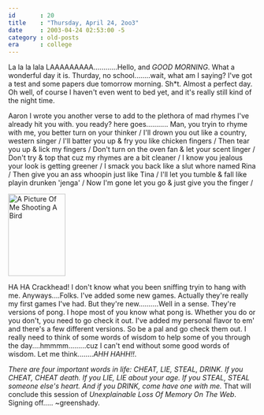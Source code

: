 ```yaml
---
id       : 20
title    : "Thursday, April 24, 2oo3"
date     : 2003-04-24 02:53:00 -5
category : old-posts
era      : college
---
```


La la la lala LAAAAAAAAA............Hello, and <em> GOOD MORNING</em>.  What a wonderful day it is.  Thurday, no school........wait, what am I saying?  I've got a test and some papers due tomorrow morning.  Sh*t.  Almost a perfect day.  Oh well, of course I haven't even went to bed yet, and it's really still kind of the night time.

Aaron I wrote you another verse to add to the plethora of mad rhymes I've already hit you with.
you ready? here goes...........
Man, you tryin to rhyme with me, you better turn on your thinker /
I'll drown you out like a country, western singer /
I'll batter you up & fry you like chicken fingers /
Then tear you up & lick my fingers /
Don't turn on the oven fan & let your scent linger /
Don't try & top that cuz my rhymes are a bit cleaner /
I know you jealous your look is getting greener /
I smack you back like a slut whore named Rina /
Then give you an ass whoopin just like Tina /
I'll let you tumble & fall like playin drunken 'jenga' /
Now I'm gone let you go & just give you the finger /

<img src="/wordpress/images/Finger001.jpg" alt="A Picture Of Me Shooting A Bird" width="116" height="167" />

HA HA Crackhead!  I don't know what you been sniffing tryin to hang with me.  Anyways....Folks.  I've added some new games.  Actually they're really my first games I've had.  But they're new..........Well in a sense.  They're versions of pong.  I hope most of you know what pong is.  Whether you do or you don't, you need to go check it out.  I've added my personal flavor to em' and there's a few different versions.  So be a pal and go check them out.  I really need to think of some words of wisdom to help some of you through the day....hmmmm.........cuz I can't end without some good words of wisdom.  Let me think........<em>AHH HAHH!!</em>.

<em>There are four important words in life: CHEAT, LIE, STEAL, DRINK.  If you CHEAT, CHEAT death.  If you LIE, LIE about your age.  If you STEAL, STEAL someone else's heart.  And if you DRINK, come have one with me.</em>
That will conclude this session of <i> Unexplainable Loss Of Memory On The Web</i>.  Signing off.....  ~greenshady.
